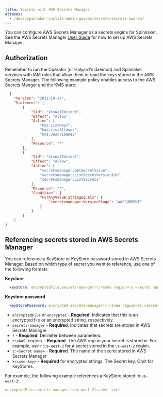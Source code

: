 ```yaml
---
title: Secrets with AWS Secrets Manager
aliases:
  - /docs/spinnaker-install-admin-guides/secrets/secrets-aws-sm/
---
```


You can configure AWS Secrets Manager as a secrets engine for Spinnaker.  See the AWS Secrets Manager [User Guide](https://docs.aws.amazon.com/secretsmanager/latest/userguide/intro.html) for how to set up AWS Secrets Manager,

## Authorization

Remember to run the Operator (or Halyard's daemon) and Spinnaker services with IAM roles that allow them to read the keys stored in the AWS Secrets Manager. The following example policy enables access to the AWS Secrets Manger and the KMS store:

```json
  {
    "Version": "2012-10-17",
    "Statement": [
        {
            "Sid": "VisualEditor0",
            "Effect": "Allow",
            "Action": [
                "kms:ListKeys",
                "kms:ListAliases",
                "kms:DescribeKey"
            ],
            "Resource": "*"
        },
        {
            "Sid": "VisualEditor1",
            "Effect": "Allow",
            "Action": [
                "secretsmanager:GetSecretValue",
                "secretsmanager:ListSecretVersionIds",
                "secretsmanager:ListSecrets"
            ],
            "Resource": "*",
            "Condition": {
                "ForAnyValue:StringEquals": {
                    "secretsmanager:VersionStage": "AWSCURRENT"
                }
            }
        }
    ]
}
```

## Referencing secrets stored in AWS Secrets Manager

You can reference a KeyStore or KeyStore password stored in AWS Secrets Manager. Based on which type of secret you want to reference, use one of the following formats:

**Keystore**

```yaml
  keyStore: encryptedFile:secrets-manager!r:<some region>!s:<secret name>
```

**Keystore password**

```yaml
  keyStorePassword: encrypted:secrets-manager!r:<some region>!s:<secret name>!k:some-key
```

* `encryptedFile` or `encrypted` - **Required**. Indicates that this is an encrypted file or an encrypted string, respectively.
* `secrets-manager` - **Required**. Indicates that secrets are stored in AWS Secrets Manager
* `!` - **Required**. Delimiter between parameters.
* `r:<AWS region>` - **Required**. The AWS region your secret is stored in. For example, use `r:us-west-2` for a secret stored in the `us-west-2` region.
* `s:<Secret name>` - **Required**. The name of the secret stored in AWS Secrets Manager
* `k<some-key>` - **Required** for encrypted strings. The Secret key. Omit for KeyStores.

For example, the following example references a KeyStore stored in `us-west-2`:

```yaml
encryptedFile:secrets-manager!r:us-west-2!s:dev--cert
```
